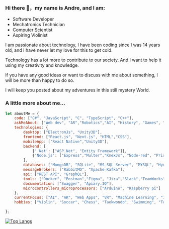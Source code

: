 ### Hi there 👋，my name is Andre, and I am:

- Software Developer
- Mechatronics Technician
- Computer Scientist
- Aspiring Violinist

I am passionate about technology, I have been coding since I was 14 years old, and I have never let my love for this to get cold.

Technology has a lot more to contribute to our society. And I want to help it using my creativity and knowledge. 

If you have any good ideas or want to discuss with me about something, I will be more than happy to do so.

I will keep you posted about my adventures in this still mystery World. 

###  A little more about me...  

```javascript
let aboutMe = {
    code: ["C#", "JavaScript", "C", "TypeScript", "C++"],
    askMeAbout: ["Web dev", "AR","Robotics","AI", "History", "Games", "Arts"],
    technologies: {
        desktop: ["ElectronJs", "Unity3D"],
        frontend: ["React.js", "Next.js", "HTML","CSS"],
        mobileApp: ["React Native","Unity3D"],
        backend: [
            {'.Net': ["ASP.Net", "Entity Framework"]},
            {'Node.js': ["Express","Multer","KnexJs", "Node-red", "Prisma IO", "Typeorm", "NestJs"]}
        ],
        databases: ["MongoDB", "SQLite", "MS SQL Server", "MYSQL", "Hygraph", "Postgresql"],
        messageBrokers: ["RabbitMQ", "Apache Kafka"],
        api: ["REST API", "GraphQL"],
        tools: ["Docker", "Postman","Figma", "Jira","Slack","TeamWorks", "VsCode", "Photoshop", "CoreDraw"],
        documentation: ["Swagger", "Apiary.IO"],
        microcontrollers_microprocessors: ["Arduino", "Raspberry pi"]
    },
    currentFocus: ["AI", "AR", "Web Apps", "VR", "Machine Learning", "IoT", "Robots"],
    hobbies: ["Violin", "Soccer", "Chess", "Taekwondo", "Swimming", "Tutoring"]
    
};
```
[![Top Langs](https://github-readme-stats.vercel.app/api/top-langs/?username=Andre2553&layout=compact&theme=merko)](https://github.com/anuraghazra/github-readme-stats)


